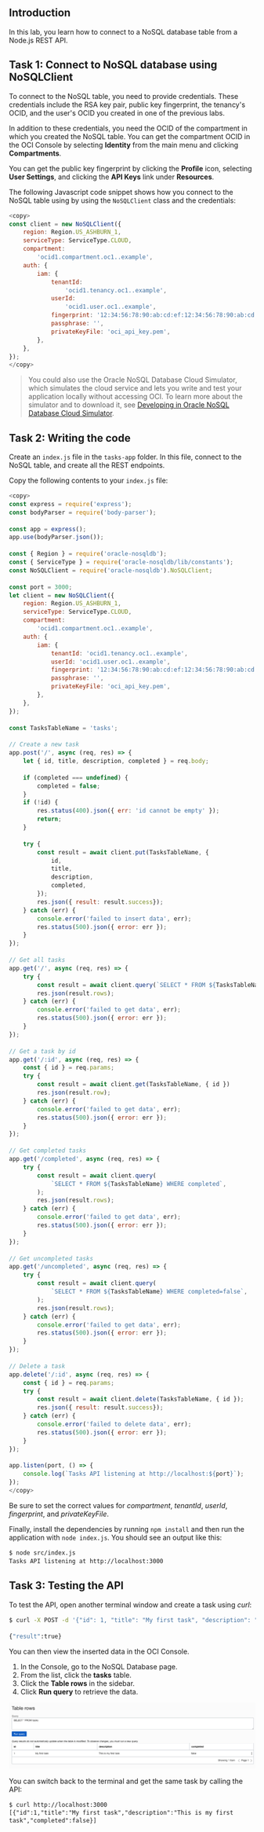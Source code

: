 ## Introduction

In this lab, you learn how to connect to a NoSQL database table from a Node.js REST API.

## Task 1: Connect to NoSQL database using NoSQLClient

To connect to the NoSQL table, you need to provide credentials. These credentials include the RSA key pair, public key fingerprint, the tenancy's OCID, and the user's OCID you created in one of the previous labs.

In addition to these credentials, you need the OCID of the compartment in which you created the NoSQL table. You can get the compartment OCID in the OCI Console by selecting **Identity** from the main menu and clicking **Compartments**. 

You can get the public key fingerprint by clicking the **Profile** icon, selecting **User Settings**, and clicking the **API Keys** link under **Resources**. 

The following Javascript code snippet shows how you connect to the NoSQL table using by using the `NoSQLClient` class and the credentials:

```javascript
<copy>
const client = new NoSQLClient({
    region: Region.US_ASHBURN_1,
    serviceType: ServiceType.CLOUD,
    compartment:
        'ocid1.compartment.oc1..example',
    auth: {
        iam: {
            tenantId:
                'ocid1.tenancy.oc1..example',
            userId:
                'ocid1.user.oc1..example',
            fingerprint: '12:34:56:78:90:ab:cd:ef:12:34:56:78:90:ab:cd:ef',
            passphrase: '',
            privateKeyFile: 'oci_api_key.pem',
        },
    },
});
</copy>
```

>You could also use the Oracle NoSQL Database Cloud Simulator, which simulates the cloud service and lets you write and test your application locally without accessing OCI. To learn more about the simulator and to download it, see [Developing in Oracle NoSQL Database Cloud Simulator](https://docs.oracle.com/en/cloud/paas/nosql-cloud/csnsd/developing-oracle-nosql-database-cloud-simulator.html).

## Task 2: Writing the code

Create an `index.js` file in the `tasks-app` folder. In this file, connect to the NoSQL table, and create all the REST endpoints.

Copy the following contents to your `index.js` file:

```javascript
<copy>
const express = require('express');
const bodyParser = require('body-parser');

const app = express();
app.use(bodyParser.json());

const { Region } = require('oracle-nosqldb');
const { ServiceType } = require('oracle-nosqldb/lib/constants');
const NoSQLClient = require('oracle-nosqldb').NoSQLClient;

const port = 3000;
let client = new NoSQLClient({
    region: Region.US_ASHBURN_1,
    serviceType: ServiceType.CLOUD,
    compartment:
        'ocid1.compartment.oc1..example',
    auth: {
        iam: {
            tenantId: 'ocid1.tenancy.oc1..example',
            userId: 'ocid1.user.oc1..example',
            fingerprint: '12:34:56:78:90:ab:cd:ef:12:34:56:78:90:ab:cd:ef',
            passphrase: '',
            privateKeyFile: 'oci_api_key.pem',
        },
    },
});

const TasksTableName = 'tasks';

// Create a new task
app.post('/', async (req, res) => {
    let { id, title, description, completed } = req.body;

    if (completed === undefined) {
        completed = false;
    }
    if (!id) {
        res.status(400).json({ err: 'id cannot be empty' });
        return;
    }

    try {
        const result = await client.put(TasksTableName, {
            id,
            title,
            description,
            completed,
        });
        res.json({ result: result.success});
    } catch (err) {
        console.error('failed to insert data', err);
        res.status(500).json({ error: err });
    }
});

// Get all tasks
app.get('/', async (req, res) => {
    try {
        const result = await client.query(`SELECT * FROM ${TasksTableName}`);
        res.json(result.rows);
    } catch (err) {
        console.error('failed to get data', err);
        res.status(500).json({ error: err });
    }
});

// Get a task by id
app.get('/:id', async (req, res) => {
    const { id } = req.params;
    try {
        const result = await client.get(TasksTableName, { id })
        res.json(result.row);
    } catch (err) {
        console.error('failed to get data', err);
        res.status(500).json({ error: err });
    }
});

// Get completed tasks
app.get('/completed', async (req, res) => {
    try {
        const result = await client.query(
            `SELECT * FROM ${TasksTableName} WHERE completed`,
        );
        res.json(result.rows);
    } catch (err) {
        console.error('failed to get data', err);
        res.status(500).json({ error: err });
    }
});

// Get uncompleted tasks
app.get('/uncompleted', async (req, res) => {
    try {
        const result = await client.query(
            `SELECT * FROM ${TasksTableName} WHERE completed=false`,
        );
        res.json(result.rows);
    } catch (err) {
        console.error('failed to get data', err);
        res.status(500).json({ error: err });
    }
});

// Delete a task
app.delete('/:id', async (req, res) => {
    const { id } = req.params;
    try {
        const result = await client.delete(TasksTableName, { id });
        res.json({ result: result.success});
    } catch (err) {
        console.error('failed to delete data', err);
        res.status(500).json({ error: err });
    }
});

app.listen(port, () => {
    console.log(`Tasks API listening at http://localhost:${port}`);
});
</copy>
```

Be sure to set the correct values for *compartment*, *tenantId*, *userId*, *fingerprint*, and *privateKeyFile*.

Finally, install the dependencies by running `npm install` and then run the application with `node index.js`. You should see an output like this:

```bash
$ node src/index.js
Tasks API listening at http://localhost:3000
```

## Task 3: Testing the API

To test the API, open another terminal window and create a task using *curl*:

```bash
$ curl -X POST -d '{"id": 1, "title": "My first task", "description": "This is my first task", "completed": false }' -H 'content-type: application/json' localhost:3000

{"result":true}
```

You can then view the inserted data in the OCI Console.

1. In the Console, go to the NoSQL Database page.
2. From the list, click the **tasks** table.
3. Click the **Table rows** in the sidebar.
4. Click **Run query** to retrieve the data.

![Figure 2: Running a query](./images/run-a-query.png)

You can switch back to the terminal and get the same task by calling the API:

```
$ curl http://localhost:3000
[{"id":1,"title":"My first task","description":"This is my first task","completed":false}]
```